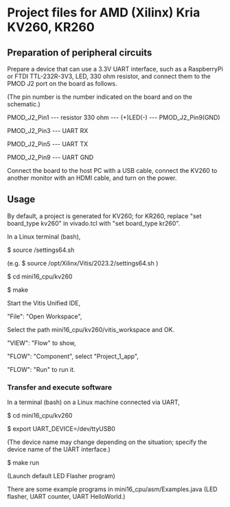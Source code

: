 # Project files for AMD (Xilinx) Kria KV260, KR260

## Preparation of peripheral circuits

Prepare a device that can use a 3.3V UART interface, such as a RaspberryPi or FTDI TTL-232R-3V3, LED, 330 ohm resistor, and connect them to the PMOD J2 port on the board as follows.

(The pin number is the number indicated on the board and on the schematic.)

PMOD_J2_Pin1 --- resistor 330 ohm --- (+)LED(-) --- PMOD_J2_Pin9(GND)

PMOD_J2_Pin3 --- UART RX

PMOD_J2_Pin5 --- UART TX

PMOD_J2_Pin9 --- UART GND

Connect the board to the host PC with a USB cable, connect the KV260 to another monitor with an HDMI cable, and turn on the power.

## Usage

By default, a project is generated for KV260; for KR260, replace "set board_type kv260" in vivado.tcl with "set board_type kr260".

In a Linux terminal (bash),

$ source <VITIS INSTALLATION PATH>/settings64.sh

(e.g. $ source /opt/Xilinx/Vitis/2023.2/settings64.sh )

$ cd mini16_cpu/kv260

$ make

Start the Vitis Unified IDE,

"File": "Open Workspace",

Select the path mini16_cpu/kv260/vitis_workspace and OK.

"VIEW": "Flow" to show,

"FLOW": "Component", select "Project_1_app",

"FLOW": "Run" to run it.

### Transfer and execute software

In a terminal (bash) on a Linux machine connected via UART,

$ cd mini16_cpu/kv260

$ export UART_DEVICE=/dev/ttyUSB0

(The device name may change depending on the situation; specify the device name of the UART interface.)

$ make run

(Launch default LED Flasher program)

There are some example programs in mini16_cpu/asm/Examples.java (LED flasher, UART counter, UART HelloWorld.)
